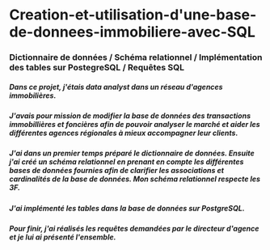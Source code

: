 # Creation-et-utilisation-d'une-base-de-donnees-immobiliere-avec-SQL
### Dictionnaire de données / Schéma relationnel / Implémentation des tables sur PostegreSQL / Requêtes SQL
##### Dans ce projet, j'étais data analyst dans un réseau d'agences immobilières.
##### J'avais pour mission de modifier la base de données des transactions immobillières et foncières afin de pouvoir analyser le marché et aider les différentes agences régionales à mieux accompagner leur clients.
##### J'ai dans un premier temps préparé le dictionnaire de données. Ensuite j'ai créé un schéma relationnel en prenant en compte les différentes bases de données fournies afin de clarifier les associations et cardinalités de la base de données. Mon schéma relationnel respecte les 3F.
##### J'ai implémenté les tables dans la base de données sur PostgreSQL.
##### Pour finir, j'ai réalisés les requêtes demandées par le directeur d'agence et je lui ai présenté l'ensemble.
